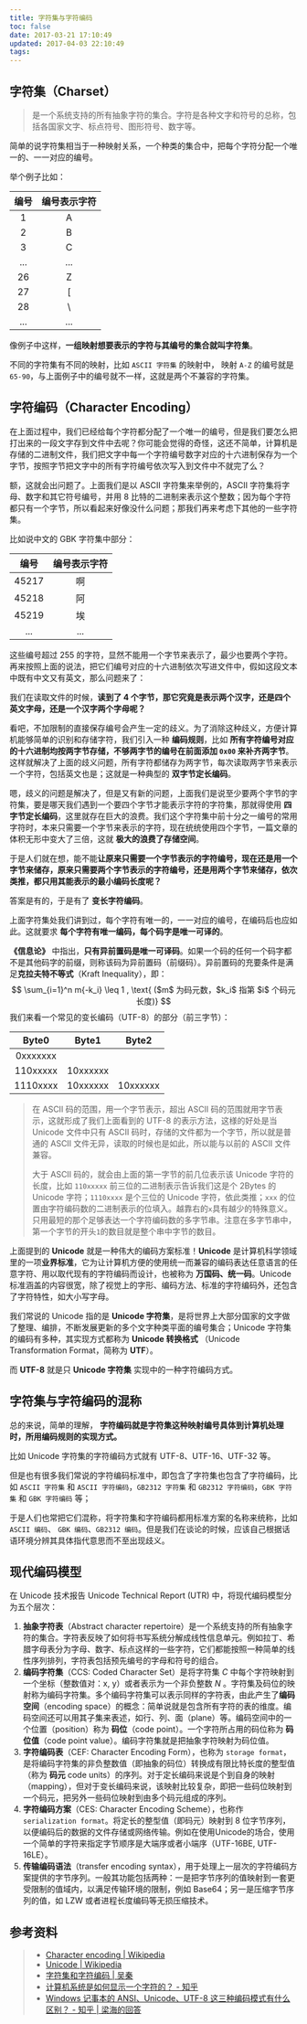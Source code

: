 ```yaml
---
title: 字符集与字符编码
toc: false
date: 2017-03-21 17:10:49
updated: 2017-04-03 22:10:49
tags:
---
```




## 字符集（Charset）

> 是一个系统支持的所有抽象字符的集合。字符是各种文字和符号的总称，包括各国家文字、标点符号、图形符号、数字等。

简单的说字符集相当于一种映射关系，一个种类的集合中，把每个字符分配一个唯一的、一一对应的编号。

举个例子比如：

|  编号  | 编号表示字符 |
| :--: | :----: |
|  1   |   A    |
|  2   |   B    |
|  3   |   C    |
| ...  |  ...   |
|  26  |   Z    |
|  27  |   [    |
|  28  |   \    |
| ...  |  ...   |

像例子中这样，**一组映射想要表示的字符与其编号的集合就叫字符集**。

不同的字符集有不同的映射，比如 `ASCII 字符集` 的映射中， 映射 `A-Z` 的编号就是 `65-90`，与上面例子中的编号就不一样，这就是两个不兼容的字符集。



## 字符编码（Character Encoding）

在上面过程中，我们已经给每个字符都分配了一个唯一的编号，但是我们要怎么把打出来的一段文字存到文件中去呢？你可能会觉得的奇怪，这还不简单，计算机是存储的二进制文件，我们把文字中每一个字符编号数字对应的十六进制保存为一个字节，按照字节把文字中的所有字符编号依次写入到文件中不就完了么？

额，这就会出问题了。上面我们是以 ASCII 字符集来举例的，ASCII 字符集将字母、数字和其它符号编号，并用 8 比特的二进制来表示这个整数；因为每个字符都只有一个字节，所以看起来好像没什么问题；那我们再来考虑下其他的一些字符集。

比如说中文的 GBK 字符集中部分：

|  编号   | 编号表示字符 |
| :---: | :----: |
| 45217 |   啊    |
| 45218 |   阿    |
| 45219 |   埃    |
|  ...  |  ...   |

这些编号超过 255 的字符，显然不能用一个字节来表示了，最少也要两个字符。再来按照上面的说法，把它们编号对应的十六进制依次写进文件中，假如这段文本中既有中文又有英文，那么问题来了：

我们在读取文件的时候，**读到了 4 个字节，那它究竟是表示两个汉字，还是四个英文字母，还是一个汉字两个字母呢？**

看吧，不加限制的直接保存编号会产生一定的歧义。为了消除这种歧义，方便计算机能够简单的识别和存储字符，我们引入一种 **编码规则**，比如 **所有字符编号对应的十六进制均按两字节存储，不够两字节的编号在前面添加 `0x00` 来补齐两字节**。这样就解决了上面的歧义问题，所有字符都储存为两字节，每次读取两字节来表示一个字符，包括英文也是；这就是一种典型的 **双字节定长编码**。

嗯，歧义的问题是解决了，但是又有新的问题，上面我们是说至少要两个字节的字符集，要是哪天我们遇到一个要四个字节才能表示字符的字符集，那就得使用 **四字节定长编码**，这里就存在巨大的浪费。我们这个字符集中前十分之一编号的常用字符时，本来只需要一个字节来表示的字符，现在统统使用四个字节，一篇文章的体积无形中变大了三倍，这就 **极大的浪费了存储空间**。

于是人们就在想，能不能**让原来只需要一个字节表示的字符编号，现在还是用一个字节来储存，原来只需要两个字节表示的字符编号，还是用两个字节来储存，依次类推，都只用其能表示的最小编码长度呢？**

答案是有的，于是有了 **变长字符编码**。

上面字符集处我们讲到过，每个字符有唯一的，一一对应的编号，在编码后也应如此。这就要求 **每个字符有唯一编码，每个码字是唯一可译的**。

**《信息论》** 中指出，**只有异前置码是唯一可译码**。如果一个码的任何一个码字都不是其他码字的前缀，则称该码为异前置码（前缀码）。异前置码的充要条件是满足**克拉夫特不等式**（Kraft Inequality），即：
$$
\sum_{i=1}^n m{-k_i} \leq 1 
, 
\text{ ($m$ 为码元数，$k_i$ 指第 $i$ 个码元长度)}
$$
我们来看一个常见的变长编码（UTF-8）的部分（前三字节）：

|  Byte0   |  Byte1   |  Byte2   |
| :------: | :------: | :------: |
| 0xxxxxxx |          |          |
| 110xxxxx | 10xxxxxx |          |
| 1110xxxx | 10xxxxxx | 10xxxxxx |



> 在 ASCII 码的范围，用一个字节表示，超出 ASCII 码的范围就用字节表示，这就形成了我们上面看到的 UTF-8 的表示方法，这様的好处是当 Unicode 文件中只有 ASCII 码时，存储的文件都为一个字节，所以就是普通的 ASCII 文件无异，读取的时候也是如此，所以能与以前的 ASCII 文件兼容。
>
> 大于 ASCII 码的，就会由上面的第一字节的前几位表示该 Unicode 字符的长度，比如 `110xxxxx` 前三位的二进制表示告诉我们这是个 2Bytes 的 Unicode 字符；`1110xxxx` 是个三位的 Unicode 字符，依此类推；`xxx` 的位置由字符编码数的二进制表示的位填入。越靠右的`x`具有越少的特殊意义。只用最短的那个足够表达一个字符编码数的多字节串。注意在多字节串中，第一个字节的开头`1`的数目就是整个串中字节的数目。



上面提到的 **Unicode** 就是一种伟大的编码方案标准！**Unicode** 是计算机科学领域里的一项**业界标准**，它为让计算机方便的使用统一而兼容的编码表达任意语言的任意字符、用以取代现有的字符编码而设计，也被称为 **万国码、统一码**。Unicode 标准涵盖的内容很宽，除了视觉上的字形、编码方法、标准的字符编码外，还包含了字符特性，如大小写字母。

我们常说的 Unicode 指的是 **Unicode 字符集**，是将世界上大部分国家的文字做了整理、编排，不断发展更新的多个文字种类平面的编号集合；Unicode 字符集的编码有多种，其实现方式都称为 **Unicode 转换格式** （Unicode Transformation Format，简称为 **UTF**）。

而 **UTF-8** 就是只 **Unicode 字符集** 实现中的一种字符编码方式。



## 字符集与字符编码的混称

总的来说，简单的理解， **字符编码就是字符集这种映射编号具体到计算机处理时，所用编码规则的实现方式。** 

比如 Unicode 字符集的字符编码方式就有 UTF-8、UTF-16、UTF-32 等。

但是也有很多我们常说的字符编码标准中，即包含了字符集也包含了字符编码，比如 `ASCII 字符集` 和 `ASCII 字符编码`，`GB2312 字符集` 和 `GB2312 字符编码`，`GBK 字符集` 和 `GBK 字符编码` 等；

于是人们也常把它们混称，将字符集和字符编码都用标准方案的名称来统称，比如 `ASCII 编码`、 `GBK 编码`、`GB2312 编码`。但是我们在谈论的时候，应该自己根据话语环境分辨其具体指代意思而不至出现歧义。



## 现代编码模型

在 Unicode 技术报告 Unicode Technical Report (UTR) 中，将现代编码模型分为五个层次：

1. **抽象字符表**（Abstract character repertoire）是一个系统支持的所有抽象字符的集合。字符表反映了如何将书写系统分解成线性信息单元。例如拉丁、希腊字母表分为字母、数字、标点这样的一些字符，它们都能按照一种简单的线性序列排列，字符表包括预先编号的字母和符号的组合。
2. **编码字符集**（CCS: Coded Character Set）是将字符集 $\displaystyle C$ 中每个字符映射到一个坐标（整数值对：x, y）或者表示为一个非负整数 $\displaystyle N$ 。字符集及码位的映射称为编码字符集。多个编码字符集可以表示同样的字符表，由此产生了**编码空间**（encoding space）的概念：简单说就是包含所有字符的表的维度。编码空间还可以用其子集来表述，如行、列、面（plane）等。编码空间中的一个位置（position）称为 **码位**（code point）。一个字符所占用的码位称为 **码位值**（code point value）。编码字符集就是把抽象字符映射为码位值。
3. **字符编码表**（CEF: Character Encoding Form），也称为 `storage format`，是将编码字符集的非负整数值（即抽象的码位）转换成有限比特长度的整型值（称为 **码元** code units）的序列。对于定长编码来说是个到自身的映射（mapping），但对于变长编码来说，该映射比较复杂，即把一些码位映射到一个码元，把另外一些码位映射到由多个码元组成的序列。
4. **字符编码方案**（CES: Character Encoding Scheme），也称作 `serialization format`。将定长的整型值（即码元）映射到 8 位字节序列，以便编码后的数据的文件存储或网络传输。例如在使用Unicode的场合，使用一个简单的字符来指定字节顺序是大端序或者小端序（UTF-16BE, UTF-16LE）。
5. **传输编码语法**（transfer encoding syntax），用于处理上一层次的字符编码方案提供的字节序列。一般其功能包括两种：一是把字节序列的值映射到一套更受限制的值域内，以满足传输环境的限制，例如 Base64；另一是压缩字节序列的值，如 LZW 或者进程长度编码等无损压缩技术。





## 参考资料

> - [Character encoding | Wikipedia](https://en.wikipedia.org/wiki/Character_encoding)
> - [Unicode | Wikipedia](https://en.wikipedia.org/wiki/Unicode)
> - [字符集和字符编码 | 吴秦](http://www.cnblogs.com/skynet/archive/2011/05/03/2035105.html)
> - [计算机系统是如何显示一个字符的？ - 知乎](http://zhihu.com/question/24340504/answer/28902204)
> - [Windows 记事本的 ANSI、Unicode、UTF-8 这三种编码模式有什么区别？ - 知乎 | 梁海的回答](http://zhihu.com/question/20650946/answer/15745831)

